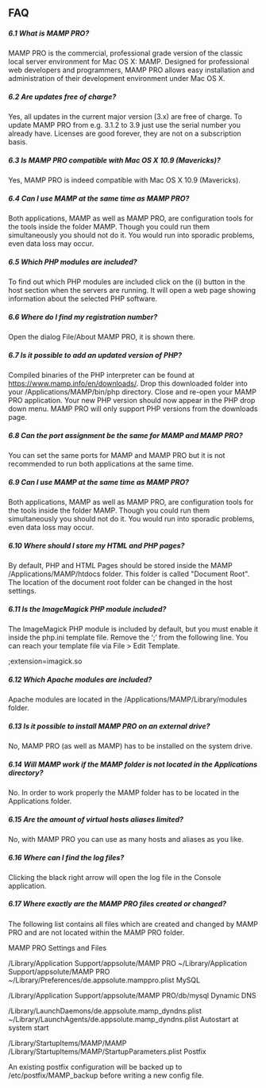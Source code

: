## FAQ

##### 6.1 What is MAMP PRO?

MAMP PRO is the commercial, professional grade version of the classic local server environment for Mac OS X: MAMP. Designed for professional web developers and programmers, MAMP PRO allows easy installation and administration of their development environment under Mac OS X.

##### 6.2 Are updates free of charge?

Yes, all updates in the current major version (3.x) are free of charge. To update MAMP PRO from e.g. 3.1.2 to 3.9 just use the serial number you already have. Licenses are good forever, they are not on a subscription basis.

##### 6.3 Is MAMP PRO compatible with Mac OS X 10.9 (Mavericks)?

Yes, MAMP PRO is indeed compatible with Mac OS X 10.9 (Mavericks).

##### 6.4 Can I use MAMP at the same time as MAMP PRO?

Both applications, MAMP as well as MAMP PRO, are configuration tools for the tools inside the folder MAMP. Though you could run them simultaneously you should not do it. You would run into sporadic problems, even data loss may occur.

##### 6.5 Which PHP modules are included?

To find out which PHP modules are included click on the (i) button in the host section when the servers are running. It will open a web page showing information about the selected PHP software.

##### 6.6 Where do I find my registration number?

Open the dialog File/About MAMP PRO, it is shown there.

##### 6.7 Is it possible to add an updated version of PHP?

Compiled binaries of the PHP interpreter can be found at https://www.mamp.info/en/downloads/. Drop this downloaded folder into your /Applications/MAMP/bin/php directory. Close and re-open your MAMP PRO application. Your new PHP version should now appear in the PHP drop down menu. MAMP PRO will only support PHP versions from the downloads page.

##### 6.8 Can the port assignment be the same for MAMP and MAMP PRO?

You can set the same ports for MAMP and MAMP PRO but it is not recommended to run both applications at the same time.

##### 6.9 Can I use MAMP at the same time as MAMP PRO?

Both applications, MAMP as well as MAMP PRO, are configuration tools for the tools inside the folder MAMP. Though you could run them simultaneously you should not do it. You would run into sporadic problems, even data loss may occur.

##### 6.10 Where should I store my HTML and PHP pages?

By default, PHP and HTML Pages should be stored inside the MAMP /Applications/MAMP/htdocs folder. This folder is called "Document Root". The location of the document root folder can be changed in the host settings.

##### 6.11 Is the ImageMagick PHP module included?

The ImageMagick PHP module is included by default, but you must enable it inside the php.ini template file. Remove the ‘;’ from the following line. You can reach your template file via File > Edit Template.

;extension=imagick.so
##### 6.12 Which Apache modules are included?

Apache modules are located in the /Applications/MAMP/Library/modules folder.

##### 6.13 Is it possible to install MAMP PRO on an external drive?

No, MAMP PRO (as well as MAMP) has to be installed on the system drive.

##### 6.14 Will MAMP work if the MAMP folder is not located in the Applications directory?

No. In order to work properly the MAMP folder has to be located in the Applications folder.

##### 6.15 Are the amount of virtual hosts aliases limited?

No, with MAMP PRO you can use as many hosts and aliases as you like.

##### 6.16 Where can I find the log files?

Clicking the black right arrow will open the log file in the Console application.

##### 6.17 Where exactly are the MAMP PRO files created or changed?

The following list contains all files which are created and changed by MAMP PRO and are not located within the MAMP PRO folder.

MAMP PRO Settings and Files

/Library/Application Support/appsolute/MAMP PRO
~/Library/Application Support/appsolute/MAMP PRO
~/Library/Preferences/de.appsolute.mamppro.plist
MySQL

/Library/Application Support/appsolute/MAMP PRO/db/mysql
Dynamic DNS

/Library/LaunchDaemons/de.appsolute.mamp_dyndns.plist
~/Library/LaunchAgents/de.appsolute.mamp_dyndns.plist
Autostart at system start

/Library/StartupItems/MAMP/MAMP
/Library/StartupItems/MAMP/StartupParameters.plist
Postfix

An existing postfix configuration will be backed up to /etc/postfix/MAMP_backup before writing a new config file.

